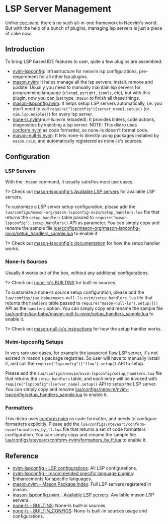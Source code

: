 # LSP Server Management

Unlike [coc.nvim](https://github.com/neoclide/coc.nvim), there's no such all-in-one framework in Neovim's world. But with the help of a bunch of plugins, managing lsp servers is just a piece of cake now.

## Introduction

To bring LSP based IDE features to user, quite a few plugins are assembled:

- [nvim-lspconfig](https://github.com/neovim/nvim-lspconfig): Infrastructure for neovim lsp configurations, pre-requirement for all other lsp plugins.
- [mason.nvim](https://github.com/mason-org/mason.nvim): It helps manage all the lsp servers: install, remove and update. Usually you need to manually maintain lsp servers for programming language (`clangd`, `pyright`, `jsonls`, etc), but with this plugin, now you can just type `:Mason` to finish all these things.
- [mason-lspconfig.nvim](https://github.com/mason-org/mason-lspconfig.nvim): It helps setup LSP servers automatically, i.e. you don't need to call `require("lspconfig")[server_name].setup()` (or `vim.lsp.enable()`) for every lsp server.
- [none-ls.nvim](https://github.com/nvimtools/none-ls.nvim)(null-ls.nvim reloaded): It provides linters, code actions, diagnostics by injecting a lsp server. NOTE: This distro uses [conform.nvim](https://github.com/stevearc/conform.nvim) as code formatter, so none-ls doesn't format code.
- [mason-null-ls.nvim](https://github.com/jay-babu/mason-null-ls.nvim): It lets none-ls directly using packages installed by `mason.nvim`, and automatically registered as none-ls's sources.

## Configuration

### LSP Servers

With the `:Mason` command, it usually satisfies most use cases.

?> Check out [mason-lspconfig's Available LSP servers](https://github.com/mason-org/mason-lspconfig.nvim#available-lsp-servers) for available LSP servers.

To customize a LSP server setup configuration, please add the `lua/configs/mason-org/mason-lspconfig-nvim/setup_handlers.lua` file that returns the `setup_handlers` table passed to `require("mason-lspconfig").setup_handlers()` API as parameter. You can simply copy and rename the sample file [lua/configs/mason-org/mason-lspconfig-nvim/setup_handlers_sample.lua](https://github.com/linrongbin16/lin.nvim/blob/744e4c7fd9e0c55630a4881279eefe671bfcee43/lua/configs/mason-org/mason-lspconfig-nvim/setup_handlers_sample.lua) to enable it.

?> Check out [mason-lspconfig's documentation](https://github.com/mason-org/mason-lspconfig.nvim/blob/37a336b653f8594df75c827ed589f1c91d91ff6c/doc/mason-lspconfig.txt#L164) for how the setup handler works.

### None-ls Sources

Usually it works out of the box, without any additional configurations.

?> Check out [none-ls's BUILTINS](https://github.com/nvimtools/none-ls.nvim/blob/main/doc/BUILTINS.md) for built-in sources.

To customize a none-ls source setup configuration, please add the `lua/configs/jay-babu/mason-null-ls-nvim/setup_handlers.lua` file that returns the `handlers` table passed to `require("mason-null-ls").setup({})` API as the `handlers` option. You can simply copy and rename the sample file [lua/configs/jay-babu/mason-null-ls-nvim/setup_handlers_sample.lua](https://github.com/linrongbin16/lin.nvim/blob/744e4c7fd9e0c55630a4881279eefe671bfcee43/lua/configs/jay-babu/mason-null-ls-nvim/setup_handlers_sample.lua) to enable it.

?> Check out [mason-null-ls's instructions](https://github.com/nvimtools/none-ls.nvim/blob/main/doc/BUILTIN_CONFIG.md) for how the setup handler works.

### Nvim-lspconfig Setups

In very rare use cases, for example the javascript [flow](https://github.com/facebook/flow) LSP server, it's not existed in mason's package registries. So user will have to manually install it, and call the `require("lspconfig")["flow"].setup()` API to setup.

Please add the `lua/configs/neovim/nvim-lspconfig/setup_handlers.lua` file that returns the `setup_handlers` table, and each entry will be invoked with `require("lspconfig")[server_name].setup()` API to setup the LSP server. You can simply copy and rename [lua/configs/neovim/nvim-lspconfig/setup_handlers_sample.lua](https://github.com/linrongbin16/lin.nvim/blob/d910b5e4209ebf414aefde5174f944ad5e18c82e/lua/configs/neovim/nvim-lspconfig/setup_handlers_sample.lua?plain=1) to enable it.

### Formatters

This distro uses [conform.nvim](https://github.com/stevearc/conform.nvim) as code formatter, and needs to configure formatters explicitly. Please add the `lua/configs/stevearc/conform-nvim/formatters_by_ft.lua` file that returns a set of code formatters configuration. You can simply copy and rename the sample file [lua/configs/stevearc/conform-nvim/formatters_by_ft.lua](https://github.com/linrongbin16/lin.nvim/blob/3b567314f85f56c3397fcdba382ec53a5bfae953/lua/configs/stevearc/conform-nvim/formatters_by_ft_sample.lua) to enable it.

## Reference

- [nvim-lspconfig - LSP configurations](https://github.com/neovim/nvim-lspconfig/blob/master/doc/server_configurations.md): All LSP configurations.
- [nvim-lspconfig - recommended specific language plugins](https://github.com/neovim/nvim-lspconfig/wiki/Language-specific-plugins): Enhancements for specific languages.
- [mason.nvim - Mason Package Index](https://github.com/mason-org/mason.nvim/blob/main/PACKAGES.md): Full LSP servers registered in mason.
- [mason-lspconfig.nvim - Available LSP servers](https://github.com/mason-org/mason-lspconfig.nvim#available-lsp-servers): Available mason LSP servers.
- [none-ls - BUILTINS](https://github.com/nvimtools/none-ls.nvim/blob/main/doc/BUILTINS.md): None-ls built-in sources.
- [none-ls - BUILTIN_CONFIGS](https://github.com/nvimtools/none-ls.nvim/blob/main/doc/BUILTIN_CONFIG.md): None-ls built-in sources usage and configurations.
